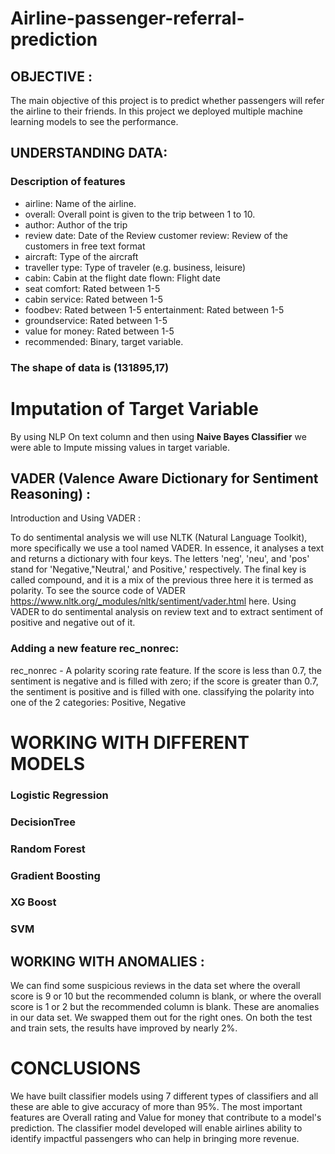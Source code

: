 # Airline-passenger-referral-prediction
## OBJECTIVE :

The main objective of this project is to predict whether passengers will refer the airline to their friends. In this project we deployed multiple machine learning models to see the performance.  

## UNDERSTANDING DATA:



### Description of features 

* airline: Name of the airline.
* overall: Overall point is given to the trip between 1 to 10.
* author: Author of the trip
* review date: Date of the Review customer review: Review of the customers in free text format
* aircraft: Type of the aircraft
* traveller type: Type of traveler (e.g. business, leisure)
* cabin: Cabin at the flight date flown: Flight date
* seat comfort: Rated between 1-5
* cabin service: Rated between 1-5
* foodbev: Rated between 1-5 entertainment: Rated between 1-5
* groundservice: Rated between 1-5
* value for money: Rated between 1-5
* recommended: Binary, target variable.


### The shape of data is (131895,17)


# Imputation of Target Variable

By using NLP On text column and then using **Naive Bayes Classifier** we were able to Impute missing values in target variable.   

 





##  VADER (Valence Aware Dictionary for Sentiment Reasoning) :

 Introduction and Using VADER :

To do sentimental analysis  we will use NLTK (Natural Language Toolkit), more specifically we use a tool named VADER.
In essence, it analyses a text and returns a dictionary with four keys. The letters 'neg', 'neu', and 'pos' stand for 'Negative,"Neutral,' and Positive,' respectively.
The final key is called compound, and it is a mix of the previous three here it is termed as polarity.
To see the source code of VADER https://www.nltk.org/_modules/nltk/sentiment/vader.html here.
Using VADER to do sentimental analysis on review text and to extract sentiment of positive and negative out of it.


### Adding a new feature rec_nonrec:

rec_nonrec - A polarity scoring rate feature. If the score is less than 0.7, the sentiment is negative and is filled with zero; if the score is greater than 0.7, the sentiment is positive and is filled with one.
 classifying the polarity into one of the 2 categories: Positive, Negative 









#  WORKING WITH DIFFERENT MODELS

### Logistic Regression
### DecisionTree
### Random Forest
### Gradient Boosting
### XG Boost
### SVM




## WORKING WITH ANOMALIES :
We can find some suspicious reviews in the data set where the overall score is 9 or 10 but the recommended column is blank, or where the overall score is 1 or 2 but the recommended column is blank. These are anomalies in our data set.
We swapped them out for the right ones. On both the test and train sets, the results have improved by nearly 2%.






# CONCLUSIONS
We have built classifier models using 7 different types of classifiers and all these are able to give accuracy of more than 95%.
The most important features are Overall rating and Value for money that contribute to a model's prediction.
The classifier model developed will enable airlines ability to identify impactful passengers who can help in bringing more revenue.

